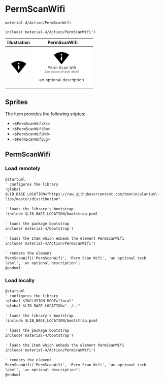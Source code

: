 # PermScanWifi


```text
material-4/Action/PermScanWifi
```

```text
include('material-4/Action/PermScanWifi')
```



| Illustration | PermScanWifi |
| :---: | :---: |
| ![illustration for Illustration](../../material-4/Action/PermScanWifi.png) | ![illustration for PermScanWifi](../../material-4/Action/PermScanWifi.Local.png) |



## Sprites
The item provides the following sriptes:

- `<$PermScanWifiXs>`
- `<$PermScanWifiSm>`
- `<$PermScanWifiMd>`
- `<$PermScanWifiLg>`





## PermScanWifi

### Load remotely
```plantuml
@startuml
' configures the library
!global $LIB_BASE_LOCATION="https://raw.githubusercontent.com/tmorin/plantuml-libs/master/distribution"

' loads the library's bootstrap
!include $LIB_BASE_LOCATION/bootstrap.puml

' loads the package bootstrap
include('material-4/bootstrap')

' loads the Item which embeds the element PermScanWifi
include('material-4/Action/PermScanWifi')

' renders the element
PermScanWifi('PermScanWifi', 'Perm Scan Wifi', 'an optional tech label', 'an optional description')
@enduml
```

### Load locally
```plantuml
@startuml
' configures the library
!global $INCLUSION_MODE="local"
!global $LIB_BASE_LOCATION="../.."

' loads the library's bootstrap
!include $LIB_BASE_LOCATION/bootstrap.puml

' loads the package bootstrap
include('material-4/bootstrap')

' loads the Item which embeds the element PermScanWifi
include('material-4/Action/PermScanWifi')

' renders the element
PermScanWifi('PermScanWifi', 'Perm Scan Wifi', 'an optional tech label', 'an optional description')
@enduml
```

